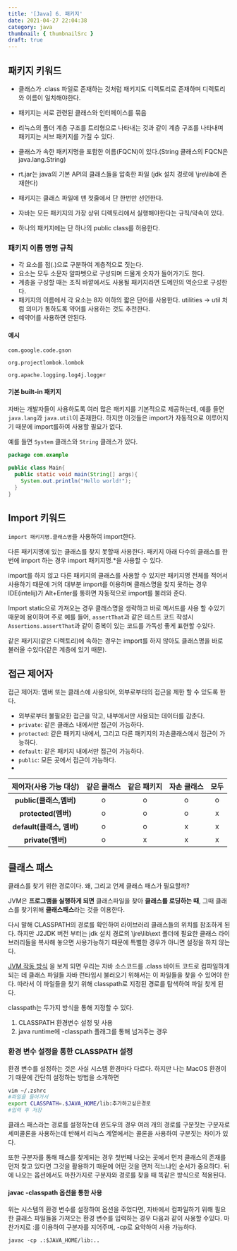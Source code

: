 ```yaml
---
title: '[Java] 6. 패키지'
date: 2021-04-27 22:04:38
category: java
thumbnail: { thumbnailSrc }
draft: true
---
```



## 패키지 키워드

- 클래스가 .class 파일로 존재하는 것처럼 패키지도 디렉토리로 존재하며 디렉토리와 이름이 일치해야한다.

- 패키지는 서로 관련된 클래스와 인터페이스를 묶음

- 리눅스의 폴더 계층 구조를 트리형으로 나타내는 것과 같이 계층 구조를 나타내며 패키지는 서브 패키지를 가질 수 있다.

- 클래스가 속한 패키지명을 포함한 이름(FQCN)이 있다.(String 클래스의 FQCN은 java.lang.String) 

- rt.jar는 java의 기본 API의 클래스들을 압축한 파일 (jdk 설치 경로에 \jre\lib에 존재한다)

- 패키지는 클래스 파일에 맨 첫줄에서 단 한번만 선언한다.

- 자바는 모든 패키지의 가장 상위 디렉토리에서 실행해야한다는 규칙/약속이 있다.

- 하나의 패키지에는 단 하나의 public class를 허용한다.

  

### 패키지 이름 명명 규칙

- 각 요소를 점(.)으로 구분하여 계층적으로 짓는다. 
- 요소는 모두 소문자 알파벳으로 구성되며 드물게 숫자가 들어가기도 한다. 
- 계층을 구성할 때는 조직 바깥에서도 사용될 패키지라면 도메인의 역순으로 구성한다. 
- 패키지의 이름에서 각 요소는 8자 이하의 짧은 단어를 사용한다. utilities -> util 처럼 의미가 통하도록 약어를 사용하는 것도 추천한다. 
- 예약어를 사용하면 안된다.

#### 예시

```
com.google.code.gson

org.projectlombok.lombok

org.apache.logging.log4j.logger
```



#### 기본 built-in 패키지

자바는 개발자들이 사용하도록 여러 많은 패키지를 기본적으로 제공하는데, 예를 들면 `java.lang`과 `java.util`이 존재한다. 하지만 이것들은 import가 자동적으로 이루어지기 때문에 import를하여 사용할 필요가 없다.

예를 들면 `System` 클래스와 `String` 클래스가 있다.

```java
package com.example
  
public class Main{
  public static void main(String[] args){
    System.out.println("Hello world!");
  }
}
```



## Import 키워드

`import 패키지명.클래스명`을 사용하여 import한다.

다른 패키지명에 있는 클래스를 찾지 못할때 사용한다. 패키지 아래 다수의 클래스를 한번에 import 하는 경우 import 패키지명.*을 사용할 수 있다. 

import를 하지 않고 다른 패키지의 클래스를 사용할 수 있지만 패키지명 전체를 적어서 사용하기 때문에 거의 대부분 import를 이용하며 클래스명을 찾지 못하는 경우 IDE(intelij)가 Alt+Enter를 통하면 자동적으로 import를 불러와 준다. 

Import static으로 가져오는 경우 클래스명을 생략하고 바로 메서드를 사용 할 수있기 때문에 용이하며 주로 예를 들어, `assertThat`과 같은 테스트 코드 작성시 `Assertions.assertThat`과 같이 중복이 있는 코드를 가독성 좋게 표현할 수있다.

같은 패키지(같은 디렉토리)에 속하는 경우는 import를 하지 않아도 클래스명을 바로 불러올 수있다(같은 계층에 있기 때문). 



## 접근 제어자

접근 제어자: 멤버 또는 클래스에 사용되어, 외부로부터의 접근을 제한 할 수 있도록 한다.

- 외부로부터 불필요한 접근을 막고, 내부에서만 사용되는 데이터를 감춘다.
- `private`: 같은 클래스 내에서만 접근이 가능하다.
- `protected`: 같은 패키지 내에서, 그리고 다른 패키지의 자손클래스에서 접근이 가능하다.
- `default`: 같은 패키지 내에서만 접근이 가능하다.
- `public`: 모든 곳에서 접근이 가능하다.
- 

|  제어자(사용 가능 대상)   | 같은 클래스 | 같은 패키지 | 자손 클래스 | 모두 |
| :-----------------------: | :---------: | :---------: | :---------: | :--: |
|  **public(클래스,멤버)**  |      o      |      o      |      o      |  o   |
|    **protected(멤버)**    |      o      |      o      |      o      |  x   |
| **default(클래스, 멤버)** |      o      |      o      |      x      |  x   |
|     **private(멤버)**     |      o      |      x      |      x      |  x   |

## 



## 클래스 패스

클래스를 찾기 위한 경로이다. 왜, 그리고 언제 클래스 패스가 필요할까?

JVM은 **프로그램을 실행하게 되면** 클래스파일을 찾아 **클래스를 로딩하는 때**, 그때 클래스를 찾기위해 **클래스패스**라는 것을 이용한다.

다시 말해 CLASSPATH의 경로를 확인하여 라이브러리 클래스들의 위치를 참조하게 된다. 하지만 J2JDK 버전 부터는 jdk 설치 경로의 \jre\lib\ext 폴더에 필요한 클래스 라이브러리들을 복사해 놓으면 사용가능하기 때문에 특별한 경우가 아니면 설정을 하지 않는다.

[JVM 작동 방식](https://gogojun.com/java/2021-04-01-[java]-1-jvm/) 을 보게 되면 우리는 자바 소스코드를 .class 바이트 코드로 컴파일하게 되는 데 클래스 파일들 자바 런타임시 불러오기 위해서는 이 파일들을 찾을 수 있어야 한다. 따라서 이 파일들을 찾기 위해 classpath로 지정된 경로를 탐색하여 파일 찾게 된다.

classpath는 두가지 방식을 통해 지정할 수 있다.  

1. CLASSPATH 환경변수 설정 및 사용
2. java runtime에 -classpath 플래그를 통해 넘겨주는 경우

### 환경 변수 설정을 통한 CLASSPATH 설정

환경 변수를 설정하는 것은 사실 시스템 환경마다 다르다. 하지만 나는 MacOS 환경이기 때문에 간단히 설정하는 방법을 소개하면

```bash
vim ~/.zshrc 
#파일을 들어가서
export CLASSPATH=.$JAVA_HOME/lib:추가하고싶은경로 
#입력 후 저장

```

클래스 패스라는 경로를 설정하는데 윈도우의 경우 여러 개의 경로를 구분짓는 구분자로 세미콜론을 사용하는데 반해서 리눅스 계열에서는 콜론을 사용하여 구분짓는 차이가 있다. 

또한 구분자를 통해 패스를 찾게되는 경우 첫번째 나오는 곳에서 먼저 클래스의 존재를 먼저 찾고 있다면 그것을 활용하기 때문에 어떤 것을 먼저 적느냐인 순서가 중요하다. 뒤에 나오는 옵션에서도 마찬가지로 구분자와 경로를 찾을 때 똑같은 방식으로 적용된다.

#### javac -classpath 옵션을 통한 사용

위는 시스템의 환경 변수를 설정하여 옵션을 주었다면, 자바에서 컴파일하기 위해 필요한 클래스 파일들을 가져오는 환경 변수를 입력하는 경우 다음과 같이 사용할 수있다. 마찬가지로 :를 이용하여 구분자를 지어주며, -cp로 요약하여 사용 가능하다.

`javac -cp .:$JAVA_HOME/lib:..`